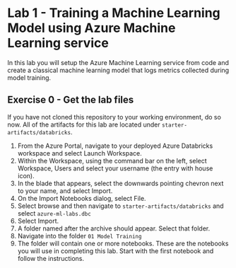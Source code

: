 # Lab 1 - Training a Machine Learning Model using Azure Machine Learning service

In this lab you will setup the Azure Machine Learning service from code and create a classical machine learning model that logs metrics collected during model training.

## Exercise 0 - Get the lab files
If you have not cloned this repository to your working environment, do so now. All of the artifacts for this lab are located under `starter-artifacts/databricks`.

1. From the Azure Portal, navigate to your deployed Azure Databricks workspace and select Launch Workspace.
2. Within the Workspace, using the command bar on the left, select Workspace, Users and select your username (the entry with house icon).
3. In the blade that appears, select the downwards pointing chevron next to your name, and select Import.
4. On the Import Notebooks dialog, select File. 
5. Select browse and then navigate to `starter-artifacts/databricks` and select `azure-ml-labs.dbc`
5. Select Import.
6. A folder named after the archive should appear. Select that folder.
7. Navigate into the folder `01 Model Training`
8. The folder will contain one or more notebooks. These are the notebooks you will use in completing this lab. Start with the first notebook and follow the instructions.


